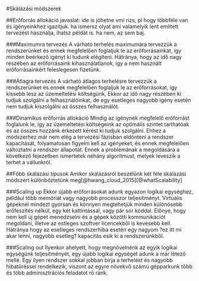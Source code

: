 #Skálázási módszerek

##Erőforrás allokáció
javaslat: ide is jöhetne vmi rizs, pl hogy többféle van és igényeinkhez igazítjuk. ha ismersz olyat ami valamelyik lent említett tervezést használja, íhatsz példát is. ha nem, az sem baj.

###Maximumra tervezés
A várható terhelés maximumára tervezzük a rendszerünket és ennek megfelelően foglaljuk le az erőforrásainkat, így minden beérkező igényt ki tudunk elégíteni. Hátránya, hogy az idő nagy részében az erőforrásaink kihasználatlanok, így a nem használt erőforrásainkért feleslegesen fizetünk. 

###Átlagra tervezés
A várható átlagos terhelésre tervezzük a rendszerünket és ennek megfelelően foglaljuk le az erőforrásokat, így kissebb lesz az üzemeltetési költségünk, Ekkor az idő nagy részében ki tudjuk szolgálni a felhasználóinkat, de egy esetleges nagyobb igény esetén nem tudjuk kiszolgálni az összes felhasználót.

###Dinamikus erőforrás allokáció
Mindig az igénynek megfelelő erőforrást foglalunk le, így az üzemeltetési költségeink az optimális szintet tarthatóak és az összes hozzánk érkezett kérést ki tudjuk szolgálni. Ehhez a módszerhez már nem elég a tervezési fázisban eldönteni a rendszer kapacitását, folyamatosan figyelni kell az igényeket, és ennek megfelelően változtatni a rendszer állapotát. Ennek a problémának a megoldására a következő fejezetben ismertetek néhány algoritmust, melyek leveszik a terhet a vállunkról.

##Főbb skálázási típusok
Amikor skálázásról beszélünk két féle skálázási módszert különböztetünk meg[@hwang_cloud_2015][@whatScalability]

###Scaling up
Ekkor újabb erőforrásokat adunk egyazon logikai egységhez, például több memóriát vagy nagyobb processzor teljesítményt.
Virtuális gépeknél mindezt gyorsan és könnyen megtehetjük minden különösebb erőfeszítés nélkül, egy két kattintással, vagy pár sor kóddal.
Előnye, hogy nem kell új gépet menedzselni és a gépek közötti kommunikációt megoldani, illetve az estleges szoftver licencekből is kevesebb kell. Hátránya hogy az esetleges rendszerhiba esetén egy nagyom ?ez itt mi akar lenni, nagyobb esetleg? kapacitás esik ki a rendszerünkből. 

###Scaling out
Ilyenkor ahelyett, hogy megnövelnénk az egyik logikai egységünk teljesítményét, egy újabb logikai egységet adunk a már létező mellé. Egy ilyen rendszer sokkal jobban bírja a terhelést és nagyobb hibatűréssel rendelkezik, viszont az egyre növekvő számú gépparkunk több és több adminisztrációs feladatot ró ránk.
